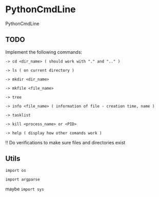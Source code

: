 # PythonCmdLine
PythonCmdLine

## TODO
Implement the following commands:

`-> cd <dir_name> ( should work with "." and ".." )`

`-> ls ( on current directory )`

`-> mkdir <dir_name>`

`-> mkfile <file_name>`

`-> tree`

`-> info <file_name> ( information of file - creation time, name )`

`-> tasklist`

`-> kill <process_name> or <PID>`

`-> help ( display how other comands work )`

!! Do verifications to make sure files and directories exist

## Utils

`import os`

`import argparse`

maybe `import sys`
